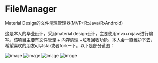 # FileManager
Material Design的文件清理管理器(MVP+RxJava/RxAndroid)

这是本人的毕业设计，采用material design设计，主要使用mvp+rxjava进行编写。该项目主要有文件管理 + 内存清理 +垃圾回收功能。本人会一直维护下去，希望喜欢的朋友可以star或者fork一下。以下是部分截图：

![image](http://upload.ouliu.net/i/20170312023011zawj8.jpeg)
![image](http://pic.027cgb.cn/20170302/20173123291297448713.jpeg)
![image](http://pic.027cgb.cn/20170302/2017312954257683019.jpeg)
![image](http://pic.027cgb.cn/20170302/2017312797213070490.jpeg)


